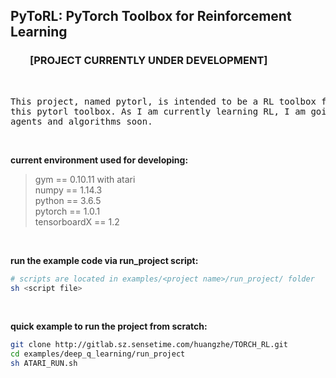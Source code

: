 ## PyToRL: PyTorch Toolbox for Reinforcement Learning
### &nbsp; &nbsp; &nbsp; &nbsp; [PROJECT CURRENTLY UNDER DEVELOPMENT]

&nbsp;  
<pre>
This project, named pytorl, is intended to be a RL toolbox for pytorch and contains RL algorithm implementations using  
this pytorl toolbox. As I am currently learning RL, I am going to update this project with many other  
agents and algorithms soon.
</pre>
&nbsp;  

**current environment used for developing:**
> gym == 0.10.11 with atari  
> numpy == 1.14.3  
> python == 3.6.5  
> pytorch == 1.0.1  
> tensorboardX == 1.2  

&nbsp;  

**run the example code via run_project script:**
```bash
# scripts are located in examples/<project name>/run_project/ folder
sh <script file> 
```

&nbsp;  

**quick example to run the project from scratch:**
```bash
git clone http://gitlab.sz.sensetime.com/huangzhe/TORCH_RL.git
cd examples/deep_q_learning/run_project
sh ATARI_RUN.sh
```